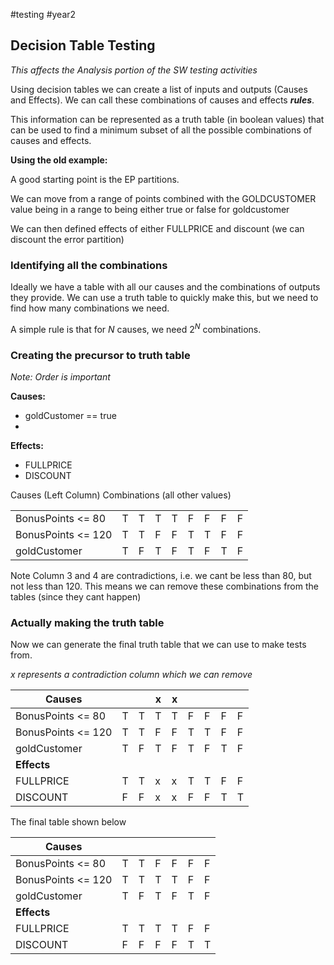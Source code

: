#testing #year2 

## Decision Table Testing

*This affects the Analysis portion of the SW testing activities*

Using decision tables we can create a list of inputs and outputs (Causes and Effects). We can call these combinations of causes and effects ***rules***.

This information can be represented as a truth table (in boolean values) that can be used to find a minimum subset of all the possible combinations of causes and effects.

**Using the old example:**

A good starting point is the EP partitions.

We can move from a range of points combined with the GOLDCUSTOMER value being in a range to being either true or false for goldcustomer

We can then defined effects of either FULLPRICE and discount (we can discount the error partition)

### Identifying all the combinations

Ideally we have a table with all our causes and the combinations of outputs they provide. We can use a truth table to quickly make this, but we need to find how many combinations we need.

A simple rule is that for $N$ causes, we need $2^N$ combinations.

### Creating the precursor to truth table
*Note: Order is important*

**Causes:**
- goldCustomer == true
- 

**Effects:**
- FULLPRICE
- DISCOUNT

Causes (Left Column)
Combinations (all other values)

|                    |     |     |     |     |     |     |     |     |
| ------------------ | --- | --- | --- | --- | --- | --- | --- | --- |
| BonusPoints <= 80  | T   | T   | T   | T   | F   | F   | F   | F   |
| BonusPoints <= 120 | T   | T   | F   | F   | T   | T   | F   | F   |
| goldCustomer       | T   | F   | T   | F   | T   | F   | T   | F   |

Note Column 3 and 4 are contradictions, i.e. we cant be less than 80, but not less than 120. This means we can remove these combinations from the tables (since they cant happen)

### Actually making the truth table

Now we can generate the final truth table that we can use to make tests from.

*x represents a contradiction column which we can remove*

| Causes             |     |     | x   | x   |     |     |     |     |
| ------------------ | --- | --- | --- | --- | --- | --- | --- | --- |
| BonusPoints <= 80  | T   | T   | T   | T   | F   | F   | F   | F   |
| BonusPoints <= 120 | T   | T   | F   | F   | T   | T   | F   | F   |
| goldCustomer       | T   | F   | T   | F   | T   | F   | T   | F   |
| **Effects**        |     |     |     |     |     |     |     |     |
| FULLPRICE          | T   | T   | x   | x   | T   | T   | F   | F   |
| DISCOUNT           | F   | F   | x   | x   | F   | F   | T   | T   |

The final table shown below

| Causes             |     |     |     |     |     |     |
| ------------------ | --- | --- | --- | --- | --- | --- |
| BonusPoints <= 80  | T   | T   | F   | F   | F   | F   |
| BonusPoints <= 120 | T   | T   | T   | T   | F   | F   |
| goldCustomer       | T   | F   | T   | F   | T   | F   |
| **Effects**        |     |     |     |     |     |     |
| FULLPRICE          | T   | T   | T   | T   | F   | F   |
| DISCOUNT           | F   | F   | F   | F   | T   | T   |
